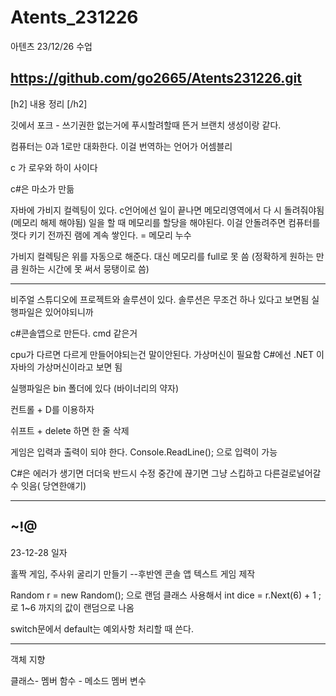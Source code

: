 # Atents_231226
아텐츠 23/12/26 수업

https://github.com/go2665/Atents231226.git
------------------------------------
[h2] 내용 정리 [/h2]

깃에서 포크 - 쓰기권한 없는거에 푸시할려할때 뜬거
	브랜치 생성이랑 같다.

컴퓨터는 0과 1로만 대화한다.
	이걸 번역하는 언어가 어셈블리

c 가 로우와 하이 사이다

c#은 마소가 만듦

  자바에 가비지 컬렉팅이 있다. 
  c언어에선 일이 끝나면 메모리영역에서 다 시 돌려줘야됨 (메모리 해제 해야됨)
  일을 할 때 메모리를 할당을 해야된다.
  이걸 안돌려주면 컴퓨터를 껏다 키기 전까진 램에 계속 쌓인다. =  메모리 누수

  가비지 컬렉팅은 위를 자동으로 해준다. 대신 메모리를 full로 못 씀 (정확하게 원하는 만큼 원하는 시간에 못 써서 뭉탱이로 씀)

  
--------------------

비주얼 스튜디오에 프로젝트와 솔루션이 있다.
	솔루션은 무조건 하나 있다고 보면됨
 	실행파일은 있어야되니까

  
  c#콘솔앱으로 만든다.
  cmd 같은거

cpu가 다르면 다르게 만들어야되는건 말이안된다. 가상머신이 필요함
C#에선 .NET 이 자바의 가상머신이라고 보면 됨

실행파일은 bin 폴더에 있다 (바이너리의 약자)

컨트롤 + D를 이용하자

쉬프트 + delete 하면 한 줄 삭제

게임은 입력과 출력이 되야 한다.
Console.ReadLine(); 으로 입력이 가능



C#은 에러가 생기면 더더욱 반드시 수정
중간에 끊기면 그냥 스킵하고 다른걸로널어갈수 잇음( 당연한얘기)



----------------------------
~!@
----------------------------------
23-12-28 일자

홀짝 게임, 주사위 굴리기 만들기 --후반엔 콘솔 앱 텍스트 게임 제작

Random r = new Random(); 으로 랜덤 클래스 사용해서
int dice = r.Next(6) + 1 ; 로 1~6 까지의 값이 랜덤으로 나옴

switch문에서 default는 예외사항 처리할 때 쓴다.

---------------------
객체 지향 

클래스-
멤버 함수 - 메소드
멤버 변수 











